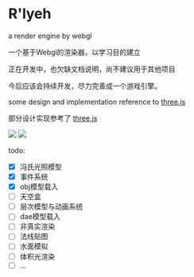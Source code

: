 # R'lyeh
a render engine by webgl

一个基于Webgl的渲染器，以学习目的建立

正在开发中，也欠缺文档说明，尚不建议用于其他项目

今后应该会持续开发，尽力完善成一个游戏引擎。



some design and implementation reference to [three.js](https://threejs.org)

部分设计实现参考了 [three.js](https://threejs.org)


![](http://o6qwciia9.bkt.clouddn.com/Rlyeh/dounts2.png)
![](http://o6qwciia9.bkt.clouddn.com/Rlyeh/obj1.png)

todo:

- [x] 冯氏光照模型
- [x] 事件系统
- [x] obj模型载入
- [ ] 天空盒
- [ ] 层次模型与动画系统
- [ ] dae模型载入
- [ ] 非真实渲染
- [ ] 法线贴图
- [ ] 水面模拟
- [ ] 体积光渲染
- [ ] ...
